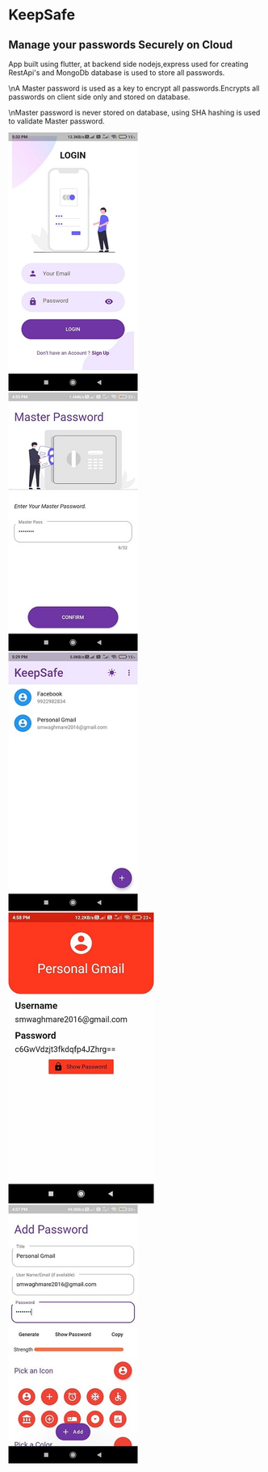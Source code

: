 # KeepSafe
## Manage your passwords Securely on Cloud

App built using flutter, at backend side nodejs,express used for creating RestApi's and MongoDb database is used to store all passwords.

\nA Master password is used as a key to encrypt all passwords.Encrypts all passwords on client side only and stored on database.

\nMaster password is never stored on database, using SHA hashing is used to validate Master password.

![Screenshot](Screenshots/screenshot1.jpeg)
![Screenshot](Screenshots/screenshot2.jpeg)
![Screenshot](Screenshots/screenshot3.jpeg)
![Screenshot](Screenshots/screenshot4.jpeg)
![Screenshot](Screenshots/screenshot5.jpeg)


